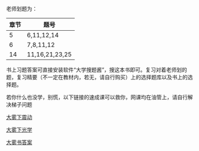 老师划题为：

|章节|题号|
|--|---|
|5|6,11,12,14|
|6|7,8,11,12|
|14|11,16,21,23,25|

书上习题答案可直接安装软件“大学搜题酱”，搜这本书即可。复习对着老师划的题，复习精要（不一定在教材内，若无，请自行购买）上的选择题库以及书上的选择题。

若你什么也没学，别慌，以下链接的速成课可以救你，网课均在油管上，请自行解决梯子问题

[大雾下震动](https://www.youtube.com/watch?v=Qbrrlhl8-5U)

[大雾下光学](https://www.youtube.com/watch?v=Wd-4iAJxHaM)

[大雾书答案](https://pan.baidu.com/s/1yBtDjQrOkDxuWjgtiWhl9A?pwd=t8pt)
